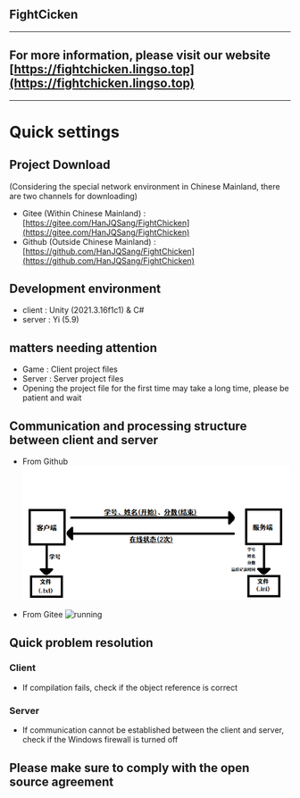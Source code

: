## FightCicken
---
## For more information, please visit our website [https://fightchicken.lingso.top](https://fightchicken.lingso.top)
---
# Quick settings
## Project Download
(Considering the special network environment in Chinese Mainland, there are two channels for downloading)
- Gitee (Within Chinese Mainland) : [https://gitee.com/HanJQSang/FightChicken](https://gitee.com/HanJQSang/FightChicken)
- Github (Outside Chinese Mainland) : [https://github.com/HanJQSang/FightChicken](https://github.com/HanJQSang/FightChicken)
## Development environment
- client : Unity (2021.3.16f1c1) & C#
- server : Yi (5.9)
## matters needing attention
- Game : Client project files
- Server : Server project files
- Opening the project file for the first time may take a long time, please be patient and wait
## Communication and processing structure between client and server
- From Github
![running](https://github.com/HanJQSang/FightChicken/blob/master/Images/running.png?raw=true)

- From Gitee
![running](https://gitee.com/HanJQSang/FightChicken/raw/master/Images/running.png)
## Quick problem resolution
### Client
- If compilation fails, check if the object reference is correct
### Server
- If communication cannot be established between the client and server, check if the Windows firewall is turned off
## Please make sure to comply with the open source agreement
